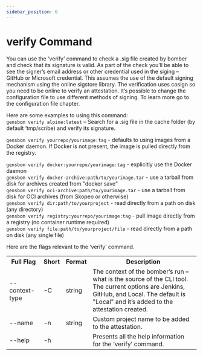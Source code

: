 ```yaml
---
sidebar_position: 6
---
```


# verify Command

You can use the ‘verify’ command to check a .sig file created by bomber and check that its signature is valid. As part of the check you’ll be able to see the signer’s email address or other credential used in the siging – GitHub or Microsoft credential. This assumes the use of the default signing mechanism using the online sigstore library. The verification uses cosign so you need to be online to verify an attestation. It’s possible to change the configuration file to use different methods of signing. To learn more go to the configuration file chapter. 

Here are some examples to using this command:  
```gensbom verify alpine:latest``` – Search for a .sig file in the cache folder (by default ‘tmp/scribe) and verify its signature.

```gensbom verify yourrepo/yourimage:tag``` - defaults to using images from a Docker daemon. If Docker is not present, the image is pulled directly from the registry.

```gensbom verify docker:yourrepo/yourimage:tag``` - explicitly use the Docker daemon  
```gensbom verify docker-archive:path/to/yourimage.tar``` - use a tarball from disk for archives created from "docker save"  
```gensbom verify oci-archive:path/to/yourimage.tar``` - use a tarball from disk for OCI archives (from Skopeo or otherwise)  
```gensbom verify dir:path/to/yourproject``` - read directly from a path on disk (any directory)  
```gensbom verify registry:yourrepo/yourimage:tag``` - pull image directly from a registry (no container runtime required)  
```gensbom verify file:path/to/yourproject/file``` - read directly from a path on disk (any single file)  

Here are the flags relevant to the ‘verify’ command.

<table>
  <tr>
    <th width='18%'>Full Flag</th>
    <th>Short</th>
    <th>Format</th>
    <th>Description</th>
  </tr>
  <tr>
    <td>--context-type</td>
    <td>-C</td>
    <td>string</td>
    <td>The context of the bomber’s run – what is the source of the CLI tool. The current options are Jenkins, GitHub, and Local. The default is "Local" and it’s added to the attestation created.</td>
  </tr>
  <tr>
    <td>--name</td>
    <td>-n</td>
    <td>string</td>
    <td>Custom project name to be added to the attestation.</td>
  </tr>  
  <tr>
    <td>--help</td>
    <td>-h</td>
    <td></td>
    <td>Presents all the help information for the ‘verify’ command.</td>
  </tr>
</table>